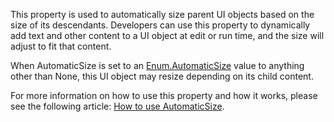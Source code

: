 This property is used to automatically size parent UI objects based on the size of its descendants. Developers can use this property to dynamically add text and other content to a UI object at edit or run time, and the size will adjust to fit that content.

When AutomaticSize is set to an [Enum.AutomaticSize](https://developer.roblox.com/en-us/api-reference/enum/AutomaticSize) value to anything other than None, this UI object may resize depending on its child content.

For more information on how to use this property and how it works, please see the following article: [How to use AutomaticSize](../../../articles/ui-automaticsize).